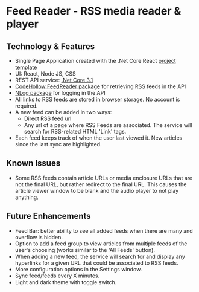 # Feed Reader - RSS media reader & player

## Technology & Features

- Single Page Application created with the .Net Core React [project template](https://docs.microsoft.com/en-us/aspnet/core/client-side/spa/react)
- UI: React, Node JS, CSS
- REST API service: [.Net Core 3.1](https://dotnet.microsoft.com/download/dotnet-core/3.1)
- [CodeHollow FeedReader package](https://www.nuget.org/packages/CodeHollow.FeedReader) for retrieving RSS feeds in the API
- [NLog package](https://www.nuget.org/packages/NLog) for logging in the API
- All links to RSS feeds are stored in browser storage. No account is required.
- A new feed can be added in two ways:
  - Direct RSS feed url
  - Any url of a page where RSS Feeds are associated. The service will search for RSS-related HTML 'Link' tags.
- Each feed keeps track of when the user last viewed it. New articles since the last sync are highlighted.

## Known Issues

- Some RSS feeds contain article URLs or media enclosure URLs that are not the final URL, but rather redirect to the final URL. This causes the article viewer window to be blank and the audio player to not play anything.

## Future Enhancements

- Feed Bar: better ability to see all added feeds when there are many and overflow is hidden.
- Option to add a feed group to view articles from multiple feeds of the user's choosing (works similar to the 'All Feeds' button).
- When adding a new feed, the service will search for and display any hyperlinks for a given URL that could be associated to RSS feeds.
- More configuration options in the Settings window.
- Sync feed/feeds every X minutes.
- Light and dark theme with toggle switch.
